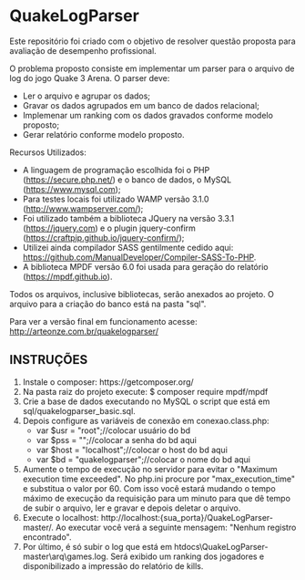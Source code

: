# QuakeLogParser

Este repositório foi criado com o objetivo de resolver questão proposta para avaliação de desempenho profissional. 


O problema proposto consiste em implementar um parser para o arquivo de log do jogo Quake 3 Arena. O parser deve:

* Ler o arquivo e agrupar os dados;
* Gravar os dados agrupados em um banco de dados relacional;
* Implemenar um ranking com os dados gravados conforme modelo proposto;
* Gerar relatório conforme modelo proposto.


Recursos Utilizados:

* A linguagem de programação escolhida foi o PHP (https://secure.php.net/) e o banco de dados, o MySQL (https://www.mysql.com);
* Para testes locais foi utilizado WAMP versão 3.1.0 (http://www.wampserver.com/);
* Foi utilizado também a biblioteca JQuery na versão 3.3.1 (https://jquery.com) e o plugin jquery-confirm (https://craftpip.github.io/jquery-confirm/);
* Utilizei ainda compilador SASS gentilmente cedido aqui: https://github.com/ManualDeveloper/Compiler-SASS-To-PHP. 
* A biblioteca MPDF versão 6.0 foi usada para geração do relatório (https://mpdf.github.io).


Todos os arquivos, inclusive bibliotecas, serão anexados ao projeto. O arquivo para a criação do banco está na pasta "sql".


Para ver a versão final em funcionamento acesse: http://arteonze.com.br/quakelogparser/

<h2>INSTRUÇÕES</h2>

<ol>
  <li>Instale o composer: https://getcomposer.org/</li>
  <li>Na pasta raiz do projeto execute: $ composer require mpdf/mpdf</li>
  <li>Crie a base de dados executando no MySQL o script que está em sql/quakelogparser_basic.sql. </li>
  <li>Depois configure as variáveis de conexão em conexao.class.php:
    <ul>
      <li>var $usr = "root";//colocar usuário do bd</li>
      <li>var $pss = "";//colocar a senha do bd aqui</li>
      <li>var $host = "localhost";//colocar o host do bd aqui</li>
      <li>var $bd = "quakelogparser";//colocar o nome do bd aqui</li></li>
    </ul>
    <li>Aumente o tempo de execução no servidor para evitar o "Maximum execution time exceeded". No php.ini procure por "max_execution_time" e substitua o valor por 60. Com isso você estará mudando o tempo máximo de execução da requisição para um minuto para que dê tempo de subir o arquivo, ler e gravar e depois deletar o arquivo.</li>
    <li>Execute o localhost: http://localhost:{sua_porta}/QuakeLogParser-master/. Ao executar você verá a seguinte mensagem: "Nenhum registro encontrado".</li>
    <li>Por último, é só subir o log que está em htdocs\QuakeLogParser-master\arq\games.log. Será exibido um ranking dos jogadores e disponibilizado a impressão do relatório de kills.</li>
</ol>
